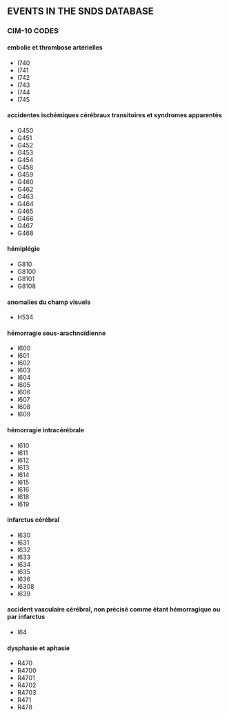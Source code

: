 ## EVENTS IN THE SNDS DATABASE 
### CIM-10 CODES

#### embolie et thrombose artérielles
* I740
* I741
* I742
* I743
* I744
* I745

#### accidentes ischémiques cérébraux transitoires et syndromes apparentés
* G450
* G451
* G452
* G453
* G454
* G458
* G459
* G460
* G462
* G463
* G464
* G465
* G466
* G467
* G468

#### hémiplégie
* G810
* G8100
* G8101
* G8108

#### anomalies du champ visuels

* H534

#### hémorragie sous-arachnoïdienne
* I600
* I601
* I602
* I603
* I604
* I605
* I606
* I607
* I608
* I609

#### hémorragie intracérébrale
* I610
* I611
* I612
* I613
* I614
* I615
* I616
* I618
* I619

#### infarctus cérébral 
* I630
* I631
* I632
* I633
* I634
* I635
* I636
* I6308
* I639

#### accident vasculaire cérébral, non précisé comme étant hémorragique ou par infarctus
* I64

#### dysphasie et aphasie
* R470
* R4700
* R4701
* R4702
* R4703
* R471
* R478
